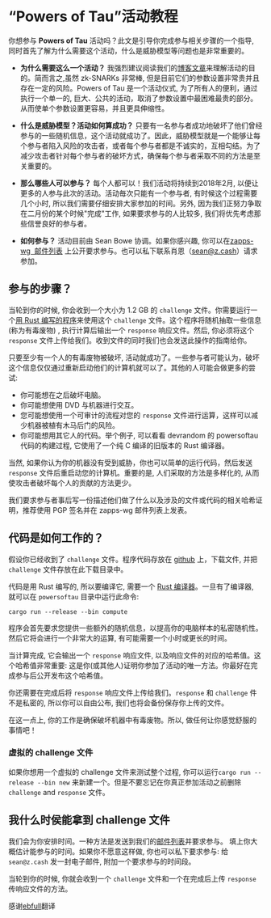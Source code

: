 # “Powers of Tau”活动教程

你想参与 **Powers of Tau** 活动吗？此文是引导你完成参与相关步骤的一个指导, 同时首先了解为什么需要这个活动，什么是威胁模型等问题也是非常重要的。


* **为什么需要这么一个活动？** 我强烈建议阅读我们的[博客文章](https://z.cash.foundation/blog/powers-of-tau/)来理解活动的目的。简而言之,虽然 zk-SNARKs 非常棒, 但是目前它们的参数设置非常贵并且存在一定的风险。Powers of Tau 是一个活动仪式, 为了所有人的便利，通过执行一个单一的, 巨大、公共的活动，取消了参数设置中最困难最贵的部分。从而使单个参数设置更容易，并且更具伸缩性。


* **什么是威胁模型？活动如何算成功？** 只要有一名参与者成功地破坏了他们曾经参与的一些随机信息，这个活动就成功了。因此，威胁模型就是一个能够让每个参与者陷入风险的攻击者，或者每个参与者都是不诚实的，互相勾结。为了减少攻击者针对每个参与者的破坏方式，确保每个参与者采取不同的方法是至关重要的。


* **那么哪些人可以参与？** 每个人都可以！我们活动将持续到2018年2月, 以便让更多的人参与此次的活动。活动毎次只能有一个参与者, 有时候这个过程需要几个小时, 所以我们需要仔细安排大家参加的时间。另外, 因为我们正努力争取在二月份的某个时候"完成"工作, 如果要求参与的人比较多, 我们将优先考虑那些信誉良好的参与者。
* **如何参与？** 活动目前由 Sean Bowe 协调。如果你感兴趣, 你可以在[zapps-wg  邮件列表](https://lists.z.cash.foundation/mailman/listinfo/zapps-wg) 上公开要求参与。也可以私下联系肖恩（sean@z.cash）请求参加。

## 参与的步骤？

当轮到你的时候, 你会收到一个大小为 1.2 GB 的 `challenge` 文件。你需要运行一个[用 Rust 编写的程序](https://github.com/ebfull/powersoftau)来使用这个 `challenge` 文件。这个程序将随机抽取一些信息(称为有毒废物) , 执行计算后输出一个 `response` 响应文件。然后, 你必须将这个 `response` 文件上传给我们。收到文件的同时我们也会发送此操作的指南给你。

只要至少有一个人的有毒废物被破坏, 活动就成功了。一些参与者可能认为，破坏这个信息仅仅通过重新启动他们的计算机就可以了。其他的人可能会做更多的尝试:

* 你可能想在之后破坏电脑。
* 你可能想使用 DVD 与机器进行交互。
* 您可能想使用一个可审计的流程对您的 `response` 文件进行运算，这样可以减少机器被植有木马后门的风险。
* 你可能想用其它人的代码。举个例子, 可以看看 devrandom 的 powersoftau 代码的构建过程, 它使用了一个纯 C 编译的旧版本的 Rust 编译器。

当然, 如果你认为你的机器没有受到威胁，你也可以简单的运行代码，然后发送 `response` 文件后重启动您的计算机。重要的是, 人们采取的方法是多样化的, 从而使攻击者破坏每个人的贡献的方法更少。

我们要求参与者事后写一份描述他们做了什么以及涉及的文件或代码的相关哈希证明，推荐使用 PGP 签名并在 zapps-wg 邮件列表上发表。

## 代码是如何工作的？

假设你已经收到了 `challenge` 文件。程序代码存放在 [github](https://github.com/ebfull/powersoftau) 上，下载文件, 并把 `challenge` 文件存放在此下载目录中。

代码是用 Rust 编写的, 所以要编译它, 需要一个 [Rust 编译器](https://www.rust-lang.org/)。一旦有了编译器, 就可以在 `powersoftau` 目录中运行此命令:

```
cargo run --release --bin compute
```

程序会首先要求您提供一些额外的随机信息，以提高你的电脑样本的私密随机性。然后它将会进行一个非常大的运算, 有可能需要一个小时或更长的时间。

当计算完成, 它会输出一个 `response` 响应文件, 以及响应文件的对应的哈希值。这个哈希值非常重要: 这是你(或其他人)证明你参加了活动的唯一方法。你最好在完成参与后公开发布这个哈希值。

你还需要在完成后将 `response` 响应文件上传给我们。`response` 和 `challenge` 件不是私密的, 所以你可以自由公布, 我们也将会备份保存你上传的文件。

在这一点上, 你的工作是确保破坏机器中有毒废物。所以, 做任何让你感觉舒服的事情吧！

### 虚拟的 challenge 文件

如果你想用一个虚拟的 challenge 文件来测试整个过程, 你可以运行`cargo run --release --bin new` 来新建一个。但是不要忘记在你真正参加活动之前删除 `challenge` and `response` 文件。

## 我什么时侯能拿到 challenge 文件

我们会为你安排时间。一种方法是发送到我们的[邮件列表](https://lists.z.cash.foundation/pipermail/zapps-wg/)并要求参与。
填上你大概估计能参与的时间。如果你不愿意这样做, 你也可以私下要求参与: 给 `sean@z.cash` 发一封电子邮件, 附加一个要求参与的时间段。

当轮到你的时候, 你就会收到一个 `challenge` 文件和一个在完成后上传 `response` 传响应文件的方法。

感谢[ebfull](https://github.com/BlockchainTranslator)翻译
